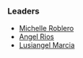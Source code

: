 ### Leaders

* [Michelle Roblero](mailto:michelle.roblero@owasp.org)
* [Angel Rios](mailto:angel.rios@owasp.org)
* [Lusiangel Marcia](luisangel.marcia@owasp.org)
  
